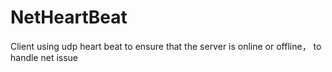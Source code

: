 # NetHeartBeat
Client using udp heart beat to ensure that the server is online or offline， to handle net issue
